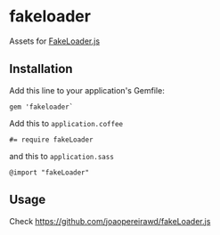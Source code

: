 # fakeloader

Assets for [FakeLoader.js](https://github.com/joaopereirawd/fakeLoader.js)

## Installation

Add this line to your application's Gemfile:
```
gem 'fakeloader`
```

Add this to `application.coffee`
```
#= require fakeLoader
```

and this to `application.sass`
```
@import "fakeLoader"
```

## Usage

Check https://github.com/joaopereirawd/fakeLoader.js
